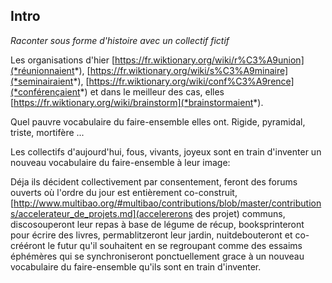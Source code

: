 
## Intro

*Raconter sous forme d'histoire avec un collectif fictif*

Les organisations d'hier [https://fr.wiktionary.org/wiki/r%C3%A9union](*réunionnaient*), [https://fr.wiktionary.org/wiki/s%C3%A9minaire](*seminairaient*), [https://fr.wiktionary.org/wiki/conf%C3%A9rence](*conférençaient*) et dans le meilleur des cas, elles [https://fr.wiktionary.org/wiki/brainstorm](*brainstormaient*). 

Quel pauvre vocabulaire du faire-ensemble elles ont. Rigide, pyramidal, triste, mortifère ...

Les collectifs d'aujourd'hui, fous, vivants, joyeux sont en train d'inventer un nouveau vocabulaire du faire-ensemble à leur image:

Déja ils décident collectivement par consentement, feront des forums ouverts où l'ordre du jour est entièrement co-construit, [http://www.multibao.org/#multibao/contributions/blob/master/contributions/accelerateur_de_projets.md](accelererons des projet) communs, discosouperont leur repas à base de légume de récup, booksprinteront pour écrire des livres, permablitzeront leur jardin, nuitdebouteront et co-crééront le futur qu'il souhaitent en se regroupant comme des essaims éphémères qui se synchroniseront ponctuellement grace à un nouveau vocabulaire du faire-ensemble qu'ils sont en train d'inventer.
